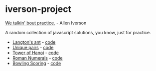 iverson-project
===============

[We talkin' bout practice.](http://www.youtube.com/watch?v=d29VsG35DQM) - Allen Iverson

A random collection of javascript solutions, you know, just for practice.

- [Langton's ant](http://en.wikipedia.org/wiki/Langton's_ant)  - [code](examples/ant.html)
- [Unique pairs](http://programmingpraxis.com/2013/05/03/pairing-students/) - [code](examples/pairs.html)
- [Tower of Hanoi](http://en.wikipedia.org/wiki/Tower_of_Hanoi) - [code](example/tower_of_hanoi.html)
- [Roman Numerals](http://codingdojo.org/cgi-bin/wiki.pl?KataRomanNumerals) - [code](example/roman.html)
- [Bowling Scoring](https://en.wikipedia.org/wiki/Ten-pin_bowling#Scoring) - [code](example/bowling.html)
